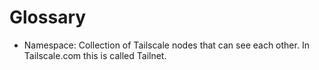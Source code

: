 # Glossary

- Namespace: Collection of Tailscale nodes that can see each other. In Tailscale.com this is called Tailnet.
